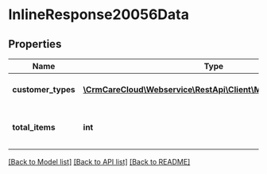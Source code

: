 # InlineResponse20056Data

## Properties
Name | Type | Description | Notes
------------ | ------------- | ------------- | -------------
**customer_types** | [**\CrmCareCloud\Webservice\RestApi\Client\Model\CustomerType[]**](CustomerType.md) | List of the customer types | [optional] 
**total_items** | **int** | Count of all found customer types | [optional] 

[[Back to Model list]](../../README.md#documentation-for-models) [[Back to API list]](../../README.md#documentation-for-api-endpoints) [[Back to README]](../../README.md)


